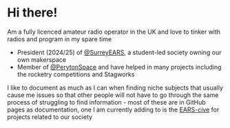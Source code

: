 # Hi there!

Am a fully licenced amateur radio operator in the UK and love to tinker with radios and program in my spare time

- President (2024/25) of [@SurreyEARS](https://github.com/SurreyEARS), a student-led society owning our own makerspace
- Member of [@PerytonSpace](https://github.com/PerytonSpace) and have helped in many projects including the rocketry competitions and Stagworks

I like to document as much as I can when finding niche subjects that usually cause me issues so that other people will not have to go through the same process of struggling to find information - most of these are in GitHub pages as documentation, one I am currently adding to is the [EARS-cive](https://aircraftanorak.github.io/EARS-cive/) for projects related to our society
